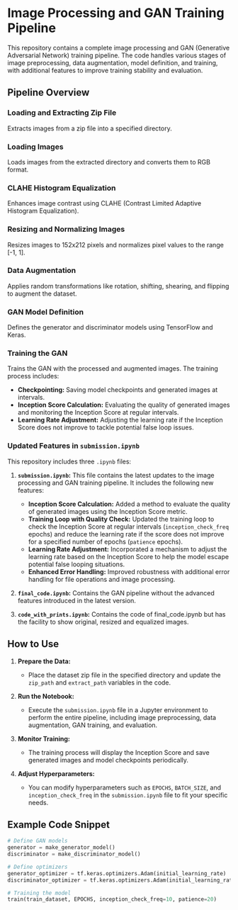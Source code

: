 # Image Processing and GAN Training Pipeline

This repository contains a complete image processing and GAN (Generative Adversarial Network) training pipeline. The code handles various stages of image preprocessing, data augmentation, model definition, and training, with additional features to improve training stability and evaluation.

## Pipeline Overview

### Loading and Extracting Zip File
Extracts images from a zip file into a specified directory.

### Loading Images
Loads images from the extracted directory and converts them to RGB format.

### CLAHE Histogram Equalization
Enhances image contrast using CLAHE (Contrast Limited Adaptive Histogram Equalization).

### Resizing and Normalizing Images
Resizes images to 152x212 pixels and normalizes pixel values to the range [-1, 1].

### Data Augmentation
Applies random transformations like rotation, shifting, shearing, and flipping to augment the dataset.

### GAN Model Definition
Defines the generator and discriminator models using TensorFlow and Keras.

### Training the GAN
Trains the GAN with the processed and augmented images. The training process includes:
- **Checkpointing:** Saving model checkpoints and generated images at intervals.
- **Inception Score Calculation:** Evaluating the quality of generated images and monitoring the Inception Score at regular intervals.
- **Learning Rate Adjustment:** Adjusting the learning rate if the Inception Score does not improve to tackle potential false loop issues.

### Updated Features in `submission.ipynb`

This repository includes three `.ipynb` files:

1. **`submission.ipynb`:** This file contains the latest updates to the image processing and GAN training pipeline. It includes the following new features:
   - **Inception Score Calculation:** Added a method to evaluate the quality of generated images using the Inception Score metric.
   - **Training Loop with Quality Check:** Updated the training loop to check the Inception Score at regular intervals (`inception_check_freq` epochs) and reduce the learning rate if the score does not improve for a specified number of epochs (`patience` epochs).
   - **Learning Rate Adjustment:** Incorporated a mechanism to adjust the learning rate based on the Inception Score to help the model escape potential false looping situations.
   - **Enhanced Error Handling:** Improved robustness with additional error handling for file operations and image processing.

2. **`final_code.ipynb`:** Contains the GAN pipeline without the advanced features introduced in the latest version.

3. **`code_with_prints.ipynb`:** Contains the code of final_code.ipynb but has the facility to show original, resized and equalized images.

## How to Use

1. **Prepare the Data:**
   - Place the dataset zip file in the specified directory and update the `zip_path` and `extract_path` variables in the code.

2. **Run the Notebook:**
   - Execute the `submission.ipynb` file in a Jupyter environment to perform the entire pipeline, including image preprocessing, data augmentation, GAN training, and evaluation.

3. **Monitor Training:**
   - The training process will display the Inception Score and save generated images and model checkpoints periodically.

4. **Adjust Hyperparameters:**
   - You can modify hyperparameters such as `EPOCHS`, `BATCH_SIZE`, and `inception_check_freq` in the `submission.ipynb` file to fit your specific needs.

## Example Code Snippet

```python
# Define GAN models
generator = make_generator_model()
discriminator = make_discriminator_model()

# Define optimizers
generator_optimizer = tf.keras.optimizers.Adam(initial_learning_rate)
discriminator_optimizer = tf.keras.optimizers.Adam(initial_learning_rate)

# Training the model
train(train_dataset, EPOCHS, inception_check_freq=10, patience=20)

